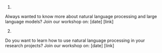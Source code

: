 1.
Always wanted to know more about natural language processing and large language models? Join our workshop on: [date] [link]

2.
Do you want to learn how to use natural language processing in your research projects? Join our workshop on: [date] [link]
